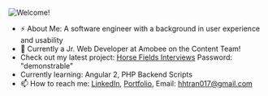 ![Welcome!](https://i.imgur.com/maPwsvH.jpg)
- ⚡ About Me: A software engineer with a background in user experience and usability
- 🌱 Currently a Jr. Web Developer at Amobee on the Content Team! 
- Check out my latest project: [Horse Fields Interviews](https://thehorsefields.com) Password: "demonstrable"
- Currently learning: Angular 2, PHP Backend Scripts
- 📫 How to reach me: [LinkedIn](https://www.linkedin.com/in/henrytran721/), [Portfolio](http://henryhtran.com/), Email: hhtran017@gmail.com
<!--
**henrytran721/henrytran721** is a ✨ _special_ ✨ repository because its `README.md` (this file) appears on your GitHub profile.

Here are some ideas to get you started:

- 🔭 I’m currently working on ...
- 🌱 I’m currently learning ...
- 👯 I’m looking to collaborate on ...
- 🤔 I’m looking for help with ...
- 💬 Ask me about ...
- 📫 How to reach me: ...
- 😄 Pronouns: ...
- ⚡ Fun fact: ...
-->
